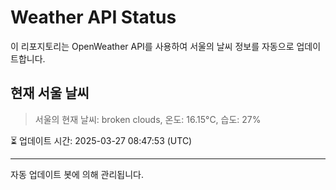 
# Weather API Status

이 리포지토리는 OpenWeather API를 사용하여 서울의 날씨 정보를 자동으로 업데이트합니다.

## 현재 서울 날씨
> 서울의 현재 날씨: broken clouds, 온도: 16.15°C, 습도: 27%

⏳ 업데이트 시간: 2025-03-27 08:47:53 (UTC)

---
자동 업데이트 봇에 의해 관리됩니다.
